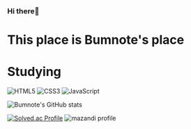 ### Hi there👋
# This place is Bumnote's place

# Studying
![HTML5](https://img.shields.io/badge/-HTML5-F05032?style=for-the-badge&logo=html5&logoColor=ffffff&style=plastic&logo=appveyor)
![CSS3](https://img.shields.io/badge/-CSS3-007ACC?style=for-the-badge&logo=css3&style=plastic&logo=appveyor)
![JavaScript](https://img.shields.io/badge/-JavaScript-%23F7DF1C?style=for-the-badge&logo=javascript&logoColor=000000&labelColor=%23F7DF1C&color=%23FFCE5A&style=plastic&logo=appveyor)


![Bumnote's GitHub stats](https://github-readme-stats.vercel.app/api?username=Bumnote&theme=vue&show_icons=true)

[![Solved.ac Profile](http://mazassumnida.wtf/api/generate_badge?boj=dt10002)](https://solved.ac/dt10002)
![mazandi profile](http://mazandi.herokuapp.com/api?handle=dt10002&theme=cold)

<!--
**Bumnote/Bumnote** is a ✨ _special_ ✨ repository because its `README.md` (this file) appears on your GitHub profile.

Here are some ideas to get you started:

- 🔭 I’m currently working on ...
- 🌱 I’m currently learning ...
- 👯 I’m looking to collaborate on ...
- 🤔 I’m looking for help with ...
- 💬 Ask me about ...
- 📫 How to reach me: ...
- 😄 Pronouns: ...
- ⚡ Fun fact: ...
-->
